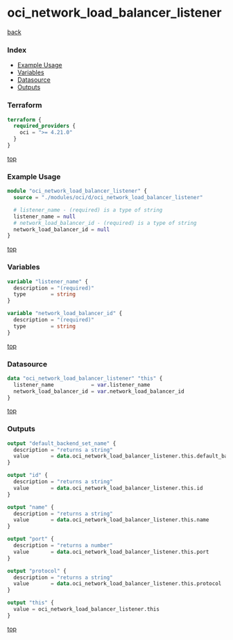 # oci_network_load_balancer_listener

[back](../oci.md)

### Index

- [Example Usage](#example-usage)
- [Variables](#variables)
- [Datasource](#datasource)
- [Outputs](#outputs)

### Terraform

```terraform
terraform {
  required_providers {
    oci = ">= 4.21.0"
  }
}
```

[top](#index)

### Example Usage

```terraform
module "oci_network_load_balancer_listener" {
  source = "./modules/oci/d/oci_network_load_balancer_listener"

  # listener_name - (required) is a type of string
  listener_name = null
  # network_load_balancer_id - (required) is a type of string
  network_load_balancer_id = null
}
```

[top](#index)

### Variables

```terraform
variable "listener_name" {
  description = "(required)"
  type        = string
}

variable "network_load_balancer_id" {
  description = "(required)"
  type        = string
}
```

[top](#index)

### Datasource

```terraform
data "oci_network_load_balancer_listener" "this" {
  listener_name            = var.listener_name
  network_load_balancer_id = var.network_load_balancer_id
}
```

[top](#index)

### Outputs

```terraform
output "default_backend_set_name" {
  description = "returns a string"
  value       = data.oci_network_load_balancer_listener.this.default_backend_set_name
}

output "id" {
  description = "returns a string"
  value       = data.oci_network_load_balancer_listener.this.id
}

output "name" {
  description = "returns a string"
  value       = data.oci_network_load_balancer_listener.this.name
}

output "port" {
  description = "returns a number"
  value       = data.oci_network_load_balancer_listener.this.port
}

output "protocol" {
  description = "returns a string"
  value       = data.oci_network_load_balancer_listener.this.protocol
}

output "this" {
  value = oci_network_load_balancer_listener.this
}
```

[top](#index)